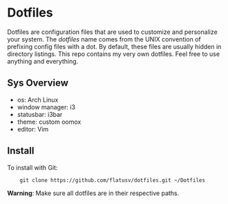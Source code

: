 # Dotfiles

Dotfiles are configuration files that are used to customize and personalize
your system.  The *dotfiles* name comes from the UNIX convention of prefixing
config files with a dot. By default, these files are usually hidden in directory
listings.
This repo contains my very own dotfiles.  Feel free to use anything and
everything.


## Sys Overview

* os: Arch Linux
* window manager:  i3
* statusbar: i3bar
* theme: custom oomox
* editor: Vim

## Install

To install with Git:

```
    git clone https://github.com/flatusv/dotfiles.git ~/Dotfiles
```
**Warning**: Make sure all dotfiles are in their respective paths.
